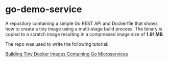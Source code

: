 # go-demo-service
A repository containing a simple Go REST API and Dockerfile that shows how to create a tiny image using a multi-stage build process. The binary is copied to a scratch image resulting in a compressed image size of **1.91 MB**.

The repo was used to write the following tutorial:

[Building Tiny Docker Images Containing Go Microservices][article]

[article]: https://tonyuk.medium.com/building-tiny-docker-images-containing-go-microservices-766e7f5b316
